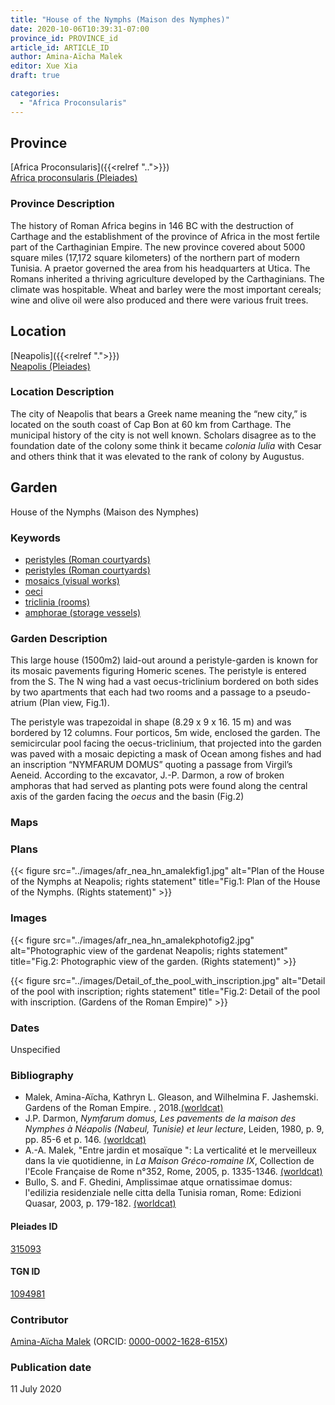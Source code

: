 ```yaml
---
title: "House of the Nymphs (Maison des Nymphes)"
date: 2020-10-06T10:39:31-07:00
province_id: PROVINCE_id
article_id: ARTICLE_ID
author: Amina-Aïcha Malek
editor: Xue Xia
draft: true

categories:
  - "Africa Proconsularis"
---
```


## Province
[Africa Proconsularis]({{<relref "..">}}) \
[Africa proconsularis (Pleiades)](https://pleiades.stoa.org/places/991341)

### Province Description
The history of Roman Africa begins in 146 BC with the destruction of Carthage and the establishment of the province of Africa in the most fertile part of the Carthaginian Empire. The new province covered about 5000 square miles (17,172 square kilometers) of the northern part of modern Tunisia. A praetor governed the area from his headquarters at Utica. The Romans inherited a thriving agriculture developed by the Carthaginians. The climate was hospitable. Wheat and barley were the most important cereals; wine and olive oil were also produced and there were various fruit trees.

## Location

[Neapolis]({{<relref ".">}}) \
[Neapolis (Pleiades)](https://pleiades.stoa.org/places/315093)

### Location Description

The city of Neapolis that bears a Greek name meaning the “new city,” is located on the south coast of Cap Bon at 60 km from Carthage. The municipal history of the city is not well known. Scholars disagree as to the foundation date of the colony some think it became *colonia Iulia* with Cesar and others think that it was elevated to the rank of colony by Augustus.


<!-- LEAVE THIS BLANK FOR NOW -->

<!--## Sublocation-->

<!--
[AREA WITHIN LOCATION, LIKE “PALATINE HILL”](GEOREFERENCE LINK)
A sublocation is any area larger than an individual garden, but located within a location. I would always try to include a link to a controlled vocabulary here if possible. This ID may well be different from the Garden ID, e.g., Pompeii versus a Garden in one of the houses which has its own Pleiades ID.
-->

<!--### Sublocation Description-->

<!-- DESCRIPTION -->

## Garden
House of the Nymphs (Maison des Nymphes)

### Keywords
- [peristyles (Roman courtyards)](http://vocab.getty.edu/page/aat/300004029)
- [peristyles (Roman courtyards)](http://vocab.getty.edu/page/aat/300080971)
- [mosaics (visual works)](http://vocab.getty.edu/page/aat/300015342)
- [oeci](http://vocab.getty.edu/page/aat/300080791)
- [triclinia (rooms)](http://vocab.getty.edu/page/aat/300004359)
- [amphorae (storage vessels)](http://vocab.getty.edu/page/aat/300148696)

### Garden Description
 This large house (1500m2) laid-out around a peristyle-garden is known for its mosaic pavements figuring Homeric scenes. The peristyle is entered from the S. The N wing had a vast oecus-triclinium bordered on both sides by two apartments that each had two rooms and a passage to a pseudo-atrium (Plan view, Fig.1).

 The peristyle was trapezoidal in shape (8.29 x 9 x 16. 15 m) and was bordered by 12 columns. Four porticos, 5m wide, enclosed the garden. The semicircular pool facing the oecus-triclinium, that projected into the garden was paved with a mosaic depicting a mask of Ocean among fishes and had an inscription “NYMFARUM DOMUS” quoting a passage from Virgil’s Aeneid. According to the excavator, J.-P. Darmon, a row of broken amphoras that had served as planting pots were found along the central axis of the garden facing the *oecus* and the basin (Fig.2)


### Maps

<!--
{{< figure src="IMG_URL" alt="ALT_TEXT" title="CAPTION" >}}
-->

### Plans
{{< figure src="../images/afr_nea_hn_amalekfig1.jpg" alt="Plan of the House of the Nymphs at Neapolis; rights statement" title="Fig.1: Plan of the House of the Nymphs. (Rights statement)" >}}

<!--
{{< figure src="IMG_URL" alt="ALT_TEXT" title="CAPTION" >}}
-->

### Images

{{< figure src="../images/afr_nea_hn_amalekphotofig2.jpg" alt="Photographic view of the gardenat Neapolis; rights statement" title="Fig.2: Photographic view of the garden. (Rights statement)" >}}

{{< figure src="../images/Detail_of_the_pool_with_inscription.jpg" alt="Detail of the pool with inscription; rights statement" title="Fig.2: Detail of the pool with inscription. (Gardens of the Roman Empire)" >}}

### Dates
Unspecified

### Bibliography
* Malek, Amina-Aïcha, Kathryn L. Gleason, and Wilhelmina F. Jashemski. Gardens of the Roman Empire. , 2018.[(worldcat)](http://www.worldcat.org/oclc/1036265637)
* J.P. Darmon, *Nymfarum domus, Les pavements de la maison des Nymphes à Néapolis (Nabeul, Tunisie) et leur lecture*, Leiden, 1980, p. 9, pp. 85-6 et p. 146. [(worldcat)](http://www.worldcat.org/oclc/797872994)
* A.-A. Malek, "Entre jardin et mosaïque ": La verticalité et le merveilleux dans la vie quotidienne, in *La Maison Gréco-romaine IX*, Collection de l'Ecole Française de Rome n°352, Rome, 2005, p. 1335-1346. [(worldcat)](http://www.worldcat.org/oclc/109642973)
* Bullo, S. and F. Ghedini, Amplissimae atque ornatissimae domus: l'edilizia residenziale nelle citta della Tunisia roman, Rome: Edizioni Quasar, 2003, p. 179-182. [(worldcat)](http://www.worldcat.org/oclc/989088620)

<!--#### Periodo ID-->

<!-- [PERIODO_ID](https://pleiades.stoa.org/places/PLEIADES_ID) -->

#### Pleiades ID

[315093](https://pleiades.stoa.org/places/315093)

#### TGN ID
[1094981](http://vocab.getty.edu/page/tgn/1094981)

### Contributor
[Amina-Aïcha Malek](link) (ORCID: [0000-0002-1628-615X](https://orcid.org/0000-0002-1628-615X))

### Publication date
11 July 2020

<!--### Related articles-->

<!-- Links to other related articles. Leave blank for now -->